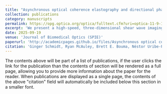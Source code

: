 ```yaml
---
title: "Asynchronous optical coherence elastography and directional phase gradient analysis"
collection: publications
category: manuscripts
permalink: https://opg.optica.org/optica/fulltext.cfm?uri=optica-11-9-1285
excerpt: 'We present a high-speed, three-dimensional shear wave imaging method for standard OCT systems that overcomes motion sensitivity and hardware limitations. Using pairs of B-scans and directional phase gradient analysis, our approach rapidly and robustly recovers shear wave fields. Validation in tissue-mimicking phantoms shows accuracy comparable to synchronous imaging and robustness across diverse wave conditions.'
date: 2025-09-19
venue: 'Journal of Biomedical Optics (SPIE)'
paperurl: 'http://academicpages.github.io/files/Asynchronous optical coherence elastography and directional phase gradient analysis.pdf'
citation: 'Ginger Schmidt, Ryan McAuley, Brett E. Bouma, Néstor Uribe-Patarroyo, "Asynchronous optical coherence elastography and directional phase gradient analysis," J. Biomed. Opt. 30(12) 124506'
---
```


The contents above will be part of a list of publications, if the user clicks the link for the publication than the contents of section will be rendered as a full page, allowing you to provide more information about the paper for the reader. When publications are displayed as a single page, the contents of the above "citation" field will automatically be included below this section in a smaller font.
